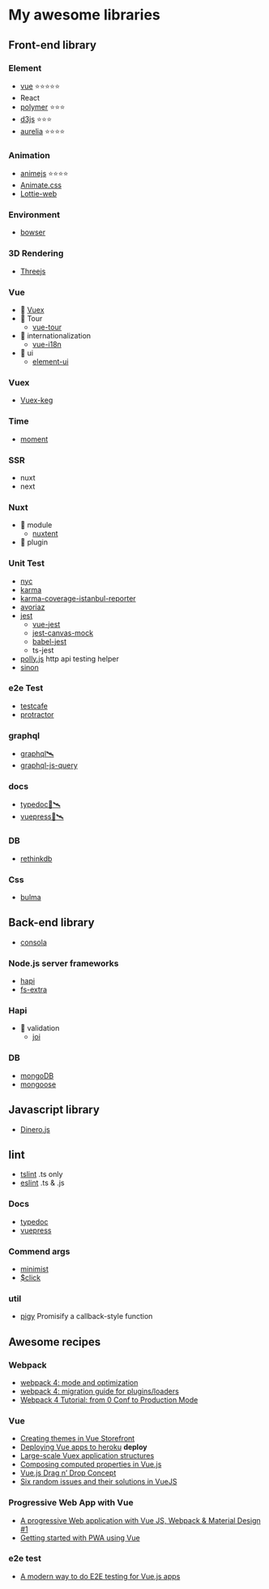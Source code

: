 # My awesome libraries

## Front-end library

### Element
 - [vue](https://kr.vuejs.org/) ⭐⭐⭐⭐⭐
 - React
 - [polymer](https://www.polymer-project.org/) ⭐⭐⭐
 - [d3js](https://d3js.org/) ⭐⭐⭐
 - [aurelia](http://aurelia.io/) ⭐⭐⭐⭐
 
### Animation
 - [animejs](http://animejs.com/) ⭐⭐⭐⭐
 - [Animate.css](https://daneden.github.io/animate.css/)
 - [Lottie-web](https://www.npmjs.com/package/lottie-web)
 
### Environment
- [bowser](https://github.com/lancedikson/bowser)

### 3D Rendering
- [Threejs](https://threejs.org/)
 
### Vue
 - 🔗 [Vuex](https://vuex.vuejs.org/)
 - 🔗 Tour
   - [vue-tour](https://pulsardev.github.io/vue-tour/)
 - 🔗 internationalization
   - [vue-i18n](https://github.com/kazupon/vue-i18n)
 - 🔗 ui
   - [element-ui](element-ui)

### Vuex
 - [Vuex-keg]()

### Time
- [moment](https://momentjs.com/)

### SSR
 - nuxt
 - next

### Nuxt
- 🔗 module
  - [nuxtent](https://github.com/nuxt-community/nuxtent-module)
- 🔗 plugin

 
### Unit Test
 - [nyc](https://github.com/istanbuljs/nyc)
 - [karma](https://www.npmjs.com/package/karma)
 - [karma-coverage-istanbul-reporter](https://www.npmjs.com/package/karma-coverage-istanbul-reporter)
 - [avoriaz](https://github.com/eddyerburgh/avoriaz-karma-mocha-example)
 - [jest](https://jestjs.io/)
   - [vue-jest](https://www.npmjs.com/package/vue-jest)
   - [jest-canvas-mock](https://www.npmjs.com/package/jest-canvas-mock)
   - [babel-jest](https://www.npmjs.com/package/babel-jest)
   - ts-jest
 - [polly.js](https://github.com/Netflix/pollyjs) http api testing helper
 - [sinon](http://sinonjs.org/)
 
### e2e Test
  - [testcafe](https://github.com/DevExpress/testcafe)
  - [protractor](https://www.npmjs.com/package/protractor)
 
### graphql
 - [graphql🛰](https://graphql.org/learn/)
 - [graphql-js-query](https://www.npmjs.com/package/graphql-js-query)

### docs
 - [typedoc🚀🛰](http://typedoc.org/)
 - [vuepress🚀🛰](https://vuepress.vuejs.org/)
 
### DB
 - [rethinkdb](https://www.rethinkdb.com/)
 
### Css
 - [bulma](https://bulma.io/)
 
## Back-end library
- [consola](https://github.com/nuxt/consola)

### Node.js server frameworks
 - [hapi](https://hapijs.com) 
 - [fs-extra](https://github.com/jprichardson/node-fs-extra)
 
### Hapi
 - 🔗 validation
   - [joi](https://www.npmjs.com/package/joi)

### DB
- [mongoDB](https://www.mongodb.com/)
- [mongoose](http://mongoosejs.com/)

## Javascript library
 - [Dinero.js](https://sarahdayan.github.io/dinero.js/index.html)
 
## lint
- [tslint](https://palantir.github.io/tslint/) .ts only
- [eslint](https://eslint.org/) .ts & .js

### Docs
 - [typedoc](http://typedoc.org/)
 - [vuepress](https://vuepress.vuejs.org/)

### Commend args
 - [minimist](https://github.com/substack/minimist)
 - [$click](http://click.pocoo.org/5/)
 
### util
 - [pigy](https://www.npmjs.com/package/pify) Promisify a callback-style function

## Awesome recipes

### Webpack
- [webpack 4: mode and optimization](https://medium.com/webpack/webpack-4-mode-and-optimization-5423a6bc597a)
- [webpack 4: migration guide for plugins/loaders](https://medium.com/webpack/webpack-4-migration-guide-for-plugins-loaders-20a79b927202)
- [Webpack 4 Tutorial: from 0 Conf to Production Mode](https://www.valentinog.com/blog/webpack-tutorial/)

### Vue
- [Creating themes in Vue Storefront](https://medium.com/@frakowski/creating-themes-in-vue-storefront-part-2-vue-storefront-themes-in-depth-6fe28dee3e40)
- [Deploying Vue apps to heroku](https://medium.com/@cristijora/deploying-vue-apps-to-heroku-the-right-way-26b11c1ae5cd) **deploy**
- [Large-scale Vuex application structures](https://medium.com/3yourmind/large-scale-vuex-application-structures-651e44863e2f)
- [Composing computed properties in Vue.js](https://medium.com/@kevin_peters/composing-computed-properties-in-vue-js-87b4507af079)
- [Vue.js Drag n’ Drop Concept](https://medium.com/@lvstross_97672/vue-js-drag-n-drop-concept-cf1384cd91b4)
 - [Six random issues and their solutions in VueJS](https://medium.com/@stijlbreuk/six-random-issues-and-their-solutions-in-vuejs-b16d470a6462)

 ### Progressive Web App with Vue
 - [A progressive Web application with Vue JS, Webpack & Material Design #1](https://blog.sicara.com/a-progressive-web-application-with-vue-js-webpack-material-design-part-1-c243e2e6e402)
 - [Getting started with PWA using Vue](https://blog.pusher.com/getting-started-pwa-vue/)
 
 ### e2e test
  - [A modern way to do E2E testing for Vue.js apps](https://hackernoon.com/a-modern-way-to-do-e2e-testing-for-vue-js-apps-cebe0a07499c)

